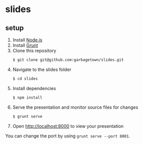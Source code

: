 # slides

## setup
1. Install [Node.js](http://nodejs.org/)
2. Install [Grunt](http://gruntjs.com/getting-started#installing-the-cli)
3. Clone this repository
   ```sh
   $ git clone git@github.com:garbagetown/slides.git
   ```
4. Navigate to the slides folder
   ```sh
   $ cd slides
   ```
5. Install dependencies
   ```sh
   $ npm install
   ```
6. Serve the presentation and monitor source files for changes
   ```sh
   $ grunt serve
   ```
7. Open <http://localhost:8000> to view your presentation

You can change the port by using `grunt serve --port 8001`.